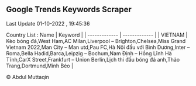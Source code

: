 

## Google Trends Keywords Scraper 
 
Last Update 01-10-2022 , 19:45:36

Country List :
 Name  | Keyword |
| ------------- | ------------- |
| VIETNAM | Kèo bóng đá,West Ham,AC Milan,Liverpool – Brighton,Chelsea,Miss Grand Vietnam 2022,Man City – Man utd,Pau FC,Hà Nội đấu với Bình Dương,Inter – Roma,Bella Hadid,Barca,Leipzig – Bochum,Nam Định – Hồng Lĩnh Hà Tĩnh,CarX Street,Frankfurt – Union Berlin,Lịch thi đấu bóng đá anh,Thảo Trang,Dortmund,Minh Béo |



© Abdul Muttaqin 
